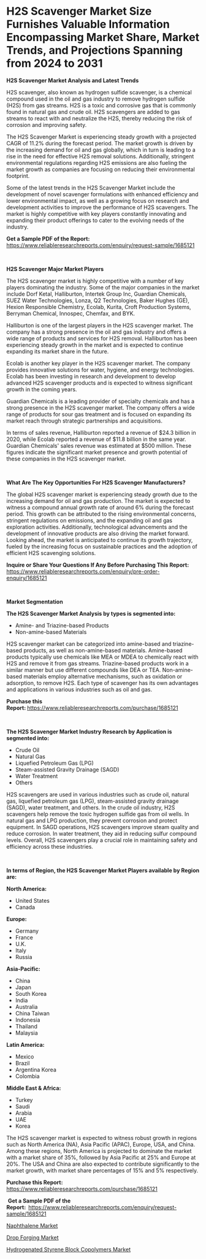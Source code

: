 <p><h1>H2S Scavenger Market Size Furnishes Valuable Information Encompassing Market Share, Market Trends, and Projections Spanning from 2024 to 2031</h1></p><p><strong>H2S Scavenger Market Analysis and Latest Trends</strong></p>
<p><p>H2S scavenger, also known as hydrogen sulfide scavenger, is a chemical compound used in the oil and gas industry to remove hydrogen sulfide (H2S) from gas streams. H2S is a toxic and corrosive gas that is commonly found in natural gas and crude oil. H2S scavengers are added to gas streams to react with and neutralize the H2S, thereby reducing the risk of corrosion and improving safety.</p><p>The H2S Scavenger Market is experiencing steady growth with a projected CAGR of 11.2% during the forecast period. The market growth is driven by the increasing demand for oil and gas globally, which in turn is leading to a rise in the need for effective H2S removal solutions. Additionally, stringent environmental regulations regarding H2S emissions are also fueling the market growth as companies are focusing on reducing their environmental footprint.</p><p>Some of the latest trends in the H2S Scavenger Market include the development of novel scavenger formulations with enhanced efficiency and lower environmental impact, as well as a growing focus on research and development activities to improve the performance of H2S scavengers. The market is highly competitive with key players constantly innovating and expanding their product offerings to cater to the evolving needs of the industry.</p></p>
<p><strong>Get a Sample PDF of the Report:&nbsp;</strong> <a href="https://www.reliableresearchreports.com/enquiry/request-sample/1685121">https://www.reliableresearchreports.com/enquiry/request-sample/1685121</a></p>
<p>&nbsp;</p>
<p><strong>H2S Scavenger Major Market Players</strong></p>
<p><p>The H2S scavenger market is highly competitive with a number of key players dominating the industry. Some of the major companies in the market include Dorf Ketal, Halliburton, Intertek Group Inc, Guardian Chemicals, SUEZ Water Technologies, Lonza, Q2 Technologies, Baker Hughes (GE), Hexion Responsible Chemistry, Ecolab, Kurita, Croft Production Systems, Berryman Chemical, Innospec, Chemfax, and BYK.</p><p>Halliburton is one of the largest players in the H2S scavenger market. The company has a strong presence in the oil and gas industry and offers a wide range of products and services for H2S removal. Halliburton has been experiencing steady growth in the market and is expected to continue expanding its market share in the future.</p><p>Ecolab is another key player in the H2S scavenger market. The company provides innovative solutions for water, hygiene, and energy technologies. Ecolab has been investing in research and development to develop advanced H2S scavenger products and is expected to witness significant growth in the coming years.</p><p>Guardian Chemicals is a leading provider of specialty chemicals and has a strong presence in the H2S scavenger market. The company offers a wide range of products for sour gas treatment and is focused on expanding its market reach through strategic partnerships and acquisitions.</p><p>In terms of sales revenue, Halliburton reported a revenue of $24.3 billion in 2020, while Ecolab reported a revenue of $11.8 billion in the same year. Guardian Chemicals' sales revenue was estimated at $500 million. These figures indicate the significant market presence and growth potential of these companies in the H2S scavenger market.</p></p>
<p>&nbsp;</p>
<p><strong>What Are The Key Opportunities For H2S Scavenger Manufacturers?</strong></p>
<p><p>The global H2S scavenger market is experiencing steady growth due to the increasing demand for oil and gas production. The market is expected to witness a compound annual growth rate of around 6% during the forecast period. This growth can be attributed to the rising environmental concerns, stringent regulations on emissions, and the expanding oil and gas exploration activities. Additionally, technological advancements and the development of innovative products are also driving the market forward. Looking ahead, the market is anticipated to continue its growth trajectory, fueled by the increasing focus on sustainable practices and the adoption of efficient H2S scavenging solutions.</p></p>
<p><strong>Inquire or Share Your Questions If Any Before Purchasing This Report:</strong> <a href="https://www.reliableresearchreports.com/enquiry/pre-order-enquiry/1685121">https://www.reliableresearchreports.com/enquiry/pre-order-enquiry/1685121</a></p>
<p>&nbsp;</p>
<p><strong>Market Segmentation</strong></p>
<p><strong>The H2S Scavenger Market Analysis by types is segmented into:</strong></p>
<p><ul><li>Amine- and Triazine-based Products</li><li>Non-amine-based Materials</li></ul></p>
<p><p>H2S scavenger market can be categorized into amine-based and triazine-based products, as well as non-amine-based materials. Amine-based products typically use chemicals like MEA or MDEA to chemically react with H2S and remove it from gas streams. Triazine-based products work in a similar manner but use different compounds like DEA or TEA. Non-amine-based materials employ alternative mechanisms, such as oxidation or adsorption, to remove H2S. Each type of scavenger has its own advantages and applications in various industries such as oil and gas.</p></p>
<p><strong>Purchase this Report:&nbsp;</strong><a href="https://www.reliableresearchreports.com/purchase/1685121">https://www.reliableresearchreports.com/purchase/1685121</a></p>
<p>&nbsp;</p>
<p><strong>The H2S Scavenger Market Industry Research by Application is segmented into:</strong></p>
<p><ul><li>Crude Oil</li><li>Natural Gas</li><li>Liquefied Petroleum Gas (LPG)</li><li>Steam-assisted Gravity Drainage (SAGD)</li><li>Water Treatment</li><li>Others</li></ul></p>
<p><p>H2S scavengers are used in various industries such as crude oil, natural gas, liquefied petroleum gas (LPG), steam-assisted gravity drainage (SAGD), water treatment, and others. In the crude oil industry, H2S scavengers help remove the toxic hydrogen sulfide gas from oil wells. In natural gas and LPG production, they prevent corrosion and protect equipment. In SAGD operations, H2S scavengers improve steam quality and reduce corrosion. In water treatment, they aid in reducing sulfur compound levels. Overall, H2S scavengers play a crucial role in maintaining safety and efficiency across these industries.</p></p>
<p>&nbsp;</p>
<p><strong>In terms of Region, the H2S Scavenger Market Players available by Region are:</strong></p>
<p>
    <p> <strong> North America: </strong>
        <ul>
            <li>United States</li>
            <li>Canada</li>
        </ul>
        </p> 
    <p> <strong> Europe: </strong>
        <ul>
            <li>Germany</li>
            <li>France</li>
            <li>U.K.</li>
            <li>Italy</li>
            <li>Russia</li>
        </ul>
        </p> 
    <p> <strong> Asia-Pacific: </strong>
        <ul>
            <li>China</li>
            <li>Japan</li>
            <li>South Korea</li>
            <li>India</li>
            <li>Australia</li>
            <li>China Taiwan</li>
            <li>Indonesia</li>
            <li>Thailand</li>
            <li>Malaysia</li>
        </ul>
        </p> 
    <p> <strong> Latin America: </strong>
        <ul>
            <li>Mexico</li>
            <li>Brazil</li>
            <li>Argentina Korea</li>
            <li>Colombia</li>
        </ul>
        </p> 
    <p> <strong> Middle East & Africa: </strong>
        <ul>
            <li>Turkey</li>
            <li>Saudi</li>
            <li>Arabia</li>
            <li>UAE</li>
            <li>Korea</li>
        </ul>
    </p>
    </p>
<p><p>The H2S scavenger market is expected to witness robust growth in regions such as North America (NA), Asia Pacific (APAC), Europe, USA, and China. Among these regions, North America is projected to dominate the market with a market share of 35%, followed by Asia Pacific at 25% and Europe at 20%. The USA and China are also expected to contribute significantly to the market growth, with market share percentages of 15% and 5% respectively.</p></p>
<p><strong>Purchase this Report: </strong><a href="https://www.reliableresearchreports.com/purchase/1685121">https://www.reliableresearchreports.com/purchase/1685121</a></p>
<p>&nbsp;<strong>Get a Sample PDF of the Report:&nbsp;&nbsp;</strong><a href="https://www.reliableresearchreports.com/enquiry/request-sample/1685121">https://www.reliableresearchreports.com/enquiry/request-sample/1685121</a></p>
<p><strong></strong></p>
<p><p><a href="https://github.com/nathandecarvalho/Market-Research-Report-List-2/blob/main/naphthalene-market.md">Naphthalene Market</a></p><p><a href="https://github.com/julyju69/Market-Research-Report-List-2/blob/main/drop-forging-market.md">Drop Forging Market</a></p><p><a href="https://github.com/kosella/Market-Research-Report-List-2/blob/main/hydrogenated-styrene-block-copolymers-market.md">Hydrogenated Styrene Block Copolymers Market</a></p></p>